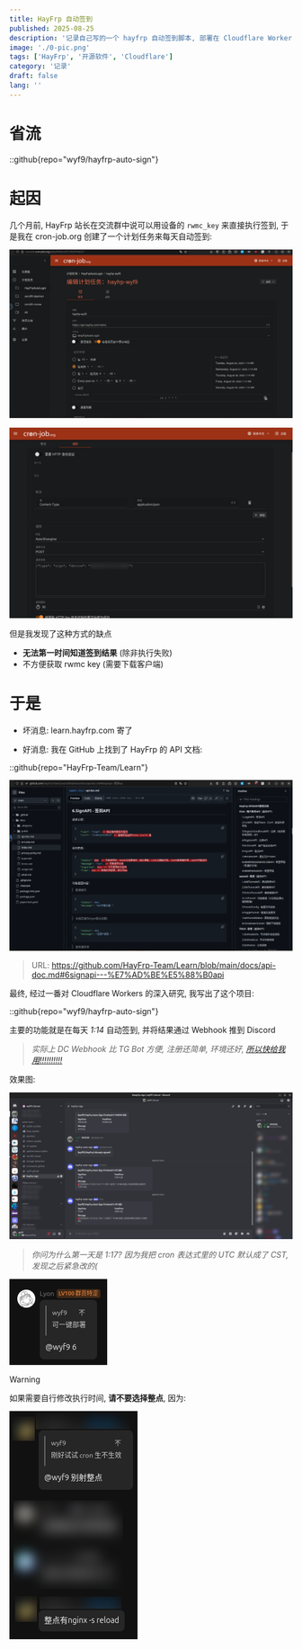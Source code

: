 ```yaml
---
title: HayFrp 自动签到
published: 2025-08-25
description: '记录自己写的一个 hayfrp 自动签到脚本, 部署在 Cloudflare Workers 上, 实现每天 1:14 自动签到获取流量, 并将结果推送到 Discord'
image: './0-pic.png'
tags: ['HayFrp', '开源软件', 'Cloudflare']
category: '记录'
draft: false 
lang: ''
---
```


# 省流

::github{repo="wyf9/hayfrp-auto-sign"}

# 起因

几个月前, HayFrp 站长在交流群中说可以用设备的 `rwmc_key` 来直接执行签到, 于是我在 cron-job.org 创建了一个计划任务来每天自动签到:

![](./1-cronjob-1.png)

![](./2-cronjob-2.png)

但是我发现了这种方式的缺点

- **无法第一时间知道签到结果** (除非执行失败)
- 不方便获取 rwmc key (需要下载客户端)

# 于是

- 坏消息: learn.hayfrp.com 寄了

- 好消息: 我在 GitHub 上找到了 HayFrp 的 API 文档:

::github{repo="HayFrp-Team/Learn"}

![](./3-learn.png)

> URL: https://github.com/HayFrp-Team/Learn/blob/main/docs/api-doc.md#6signapi---%E7%AD%BE%E5%88%B0api

最终, 经过一番对 Cloudflare Workers 的深入研究, 我写出了这个项目:

::github{repo="wyf9/hayfrp-auto-sign"}

主要的功能就是在每天 *1:14* 自动签到, 并将结果通过 Webhook 推到 Discord

> *实际上 DC Webhook 比 TG Bot 方便, 注册还简单, 环境还好, [所以快给我用!!!!!!!!!!](https://discord.com)*

效果图:

![](./4-screenshot.png)

> *你问为什么第一天是 1:17? 因为我把 cron 表达式里的 UTC 默认成了 CST, 发现之后紧急改的(*

![](./5-6.png)

> [!WARNING]
> 如果需要自行修改执行时间, **请不要选择整点**, 因为:

![](./6-warning.png)
